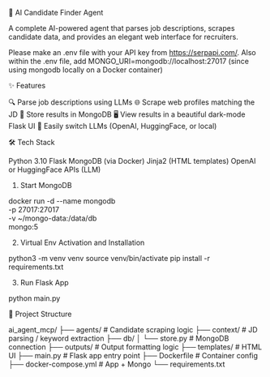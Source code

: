 🧠 AI Candidate Finder Agent

A complete AI-powered agent that parses job descriptions, scrapes candidate data, and provides an elegant web interface for recruiters.

Please make an .env file with your API key from https://serpapi.com/. Also within the .env file, add MONGO_URI=mongodb://localhost:27017 (since using mongodb locally on a Docker container)

✨ Features

🔍 Parse job descriptions using LLMs
🌐 Scrape web profiles matching the JD
💾 Store results in MongoDB
🖥️ View results in a beautiful dark-mode Flask UI
🧠 Easily switch LLMs (OpenAI, HuggingFace, or local)


🛠 Tech Stack

Python 3.10
Flask
MongoDB (via Docker)
Jinja2 (HTML templates)
OpenAI or HuggingFace APIs (LLM)

1. Start MongoDB

docker run -d --name mongodb \
  -p 27017:27017 \
  -v ~/mongo-data:/data/db \
  mongo:5

2. Virtual Env Activation and Installation
   
python3 -m venv venv
source venv/bin/activate
pip install -r requirements.txt

3. Run Flask App
   
python main.py


📂 Project Structure

ai_agent_mcp/
├── agents/                # Candidate scraping logic
├── context/               # JD parsing / keyword extraction
├── db/
│   └── store.py           # MongoDB connection
├── outputs/               # Output formatting logic
├── templates/             # HTML UI
├── main.py                # Flask app entry point
├── Dockerfile             # Container config
├── docker-compose.yml     # App + Mongo
└── requirements.txt
